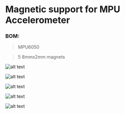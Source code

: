 # Magnetic support for MPU Accelerometer

### BOM:
   > MPU6050
   
   > 5 8mmx2mm magnets


![alt text](https://raw.githubusercontent.com/Klebiano/Magnetic-support-for-MPU-Accelerometer/master/arender1.png)

![alt text](https://raw.githubusercontent.com/Klebiano/Magnetic-support-for-MPU-Accelerometer/master/frontal.PNG)

![alt text](https://raw.githubusercontent.com/Klebiano/Magnetic-support-for-MPU-Accelerometer/master/lateral.PNG)

![alt text](https://raw.githubusercontent.com/Klebiano/Magnetic-support-for-MPU-Accelerometer/master/lateral2.PNG)

![alt text](https://raw.githubusercontent.com/Klebiano/Magnetic-support-for-MPU-Accelerometer/master/baixo.PNG)

